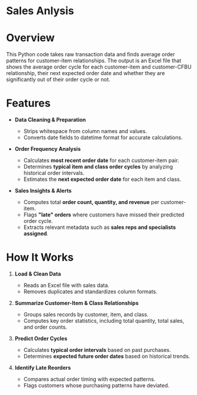 # Sales Anlysis


# Overview
This Python code takes raw transaction data and finds average order patterns for customer-item relationships. The output is an Excel file that shows the average order cycle for each customer-item and customer-CFBU relationship, their next expected order date and whether they are significantly out of their order cycle or not. 
# Features
- **Data Cleaning & Preparation**  
  - Strips whitespace from column names and values.  
  - Converts date fields to datetime format for accurate calculations.  

- **Order Frequency Analysis**  
  - Calculates **most recent order date** for each customer-item pair.  
  - Determines **typical item and class order cycles** by analyzing historical order intervals.  
  - Estimates the **next expected order date** for each item and class.

- **Sales Insights & Alerts**  
  - Computes total **order count, quantity, and revenue** per customer-item.  
  - Flags **"late" orders** where customers have missed their predicted order cycle.  
  - Extracts relevant metadata such as **sales reps and specialists assigned**.  

# How It Works
1. **Load & Clean Data**  
   - Reads an Excel file with sales data.  
   - Removes duplicates and standardizes column formats.  

2. **Summarize Customer-Item & Class Relationships**  
   - Groups sales records by customer, item, and class.  
   - Computes key order statistics, including total quantity, total sales, and order counts.  

3. **Predict Order Cycles**  
   - Calculates **typical order intervals** based on past purchases.  
   - Determines **expected future order dates** based on historical trends.  

4. **Identify Late Reorders**  
   - Compares actual order timing with expected patterns.  
   - Flags customers whose purchasing patterns have deviated.  



